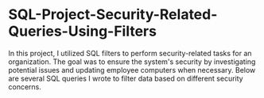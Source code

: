 # SQL-Project-Security-Related-Queries-Using-Filters
In this project, I utilized SQL filters to perform security-related tasks for an organization. The goal was to ensure the system's security by investigating potential issues and updating employee computers when necessary. Below are several SQL queries I wrote to filter data based on different security concerns.
